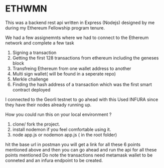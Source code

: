 # ETHWMN

This was a backend rest api written in Express (Nodejs) designed by me during my Ethereum Fellowship program tenure.

We had a few assignemnts where we had to connect to the Ethereum network and complete a few task 
1) Signing a transaction
2) Getting the first 128 transactions from ethereum including the geneses block
3) Transfreing Ethereum from one wallet address to another
4) Multi sign wallet( will be found in a seperate repo)
5) Merkle challenge
6) Finding the hash address of a transaction which was the first smart contract deployed

I connected to the Georli testnet to go ahead with this
Used INFURA since they have their nodes already running up.

How you could run this on your local environment ?

1) clone/ fork the project.
2) install nodemon if you feel comfortable using it.
3) node app.js or nodemon app.js ( in the root folder)

hit the base url in postman you will get a link for all these 6 points mentioned above and then you can go ahead and run the api for all these points mentioned
Do note the transactions need metamask wallet to be conneted and an infura endpoint to be created. 
